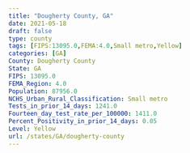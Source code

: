 ```yaml
---
title: "Dougherty County, GA"
date: 2021-05-18
draft: false
type: county
tags: [FIPS:13095.0,FEMA:4.0,Small metro,Yellow]
categories: [GA]
County: Dougherty County
State: GA
FIPS: 13095.0
FEMA_Region: 4.0
Population: 87956.0
NCHS_Urban_Rural_Classification: Small metro
Tests_in_prior_14_days: 1241.0
Fourteen_day_test_rate_per_100000: 1411.0
Percent_Positivity_in_prior_14_days: 0.05
Level: Yellow
url: /states/GA/dougherty-county
---
```



